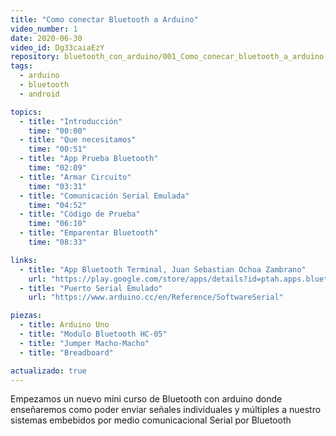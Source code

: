 ```yaml
---
title: "Como conectar Bluetooth a Arduino"
video_number: 1
date: 2020-06-30
video_id: Dg33caiaEzY
repository: bluetooth_con_arduino/001_Como_conecar_bluetooth_a_arduino
tags:
  - arduino
  - bluetooth
  - android

topics:
  - title: "Introducción"
    time: "00:00"
  - title: "Que necesitamos"
    time: "00:51"
  - title: "App Prueba Bluetooth"
    time: "02:09"
  - title: "Armar Circuito"
    time: "03:31"
  - title: "Comunicación Serial Emulada"
    time: "04:52"
  - title: "Código de Prueba"
    time: "06:10"
  - title: "Emparentar Bluetooth"
    time: "08:33"

links:
  - title: "App Bluetooth Terminal, Juan Sebastian Ochoa Zambrano"
    url: "https://play.google.com/store/apps/details?id=ptah.apps.bluetoothterminal"
  - title: "Puerto Serial Emulado"
    url: "https://www.arduino.cc/en/Reference/SoftwareSerial"

piezas:
  - title: Arduino Uno
  - title: "Modulo Bluetooth HC-05"
  - title: "Jumper Macho-Macho"
  - title: "Breadboard"

actualizado: true
---
```


Empezamos un nuevo mini curso de Bluetooth con arduino donde enseñaremos como poder enviar señales individuales y múltiples a nuestro sistemas embebidos por medio comunicacional Serial por Bluetooth

